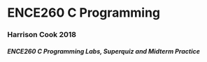 # ENCE260 C Programming
### Harrison Cook 2018

##### ENCE260 C Programming Labs, Superquiz and Midterm Practice

